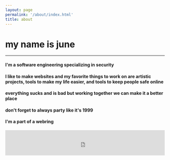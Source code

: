 ```yaml
---
layout: page
permalink: '/about/index.html'
title: about
---
```


# my name is june

---

#### I'm a software engineering specializing in security

#### I like to make websites and my favorite things to work on are artistic projects, tools to make my life easier, and tools to keep people safe online

#### everything sucks and is bad but working together we can make it a better place

#### don't forget to always party like it's 1999

#### I'm a part of a webring

<section class="webring">
  <iframe
    title="abelian"
    width="100%"
    height="80"
    id="abelian-webring-nav"
    src="https://abelian.now.sh/embed/"
    frameBorder="no"
    scrolling="no"
  />
</section>
